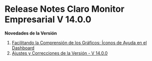 # Release Notes Claro Monitor Empresarial V 14.0.0

**Novedades de la Versión**

1. [Facilitando la Comprensión de los Gráficos: Íconos de Ayuda en el Dashboard](facilitando-la-comprension-de-los-graficos-iconos-de-ayuda-en-el-dashboard.md)
2. [Ajustes y Correcciones de la Versión - V 14.0.0](ajustes-y-correcciones-de-la-version-v-14.0..md)

